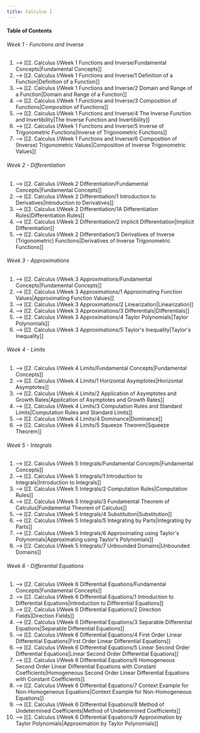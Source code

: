```yaml
---
title: Calculus I
---
```


#### Table of Contents
###### Week 1 - Functions and Inverse
1. --> [[2. Calculus I/Week 1 Functions and Inverse/Fundamental Concepts|Fundamental Concepts]]
2. --> [[2. Calculus I/Week 1 Functions and Inverse/1 Definition of a Function|Definition of a Function]]
3. --> [[2. Calculus I/Week 1 Functions and Inverse/2 Domain and Range of a Function|Domain and Range of a Function]]
4. --> [[2. Calculus I/Week 1 Functions and Inverse/3 Composition of Functions|Composition of Functions]]
5. --> [[2. Calculus I/Week 1 Functions and Inverse/4 The Inverse Function and Invertibility|The Inverse Function and Invertibility]]
6. --> [[2. Calculus I/Week 1 Functions and Inverse/5 Inverse of Trigonometric Functions|Inverse of Trigonometric Functions]]
7. --> [[2. Calculus I/Week 1 Functions and Inverse/6 Composition of (Inverse) Trigonometric Values|Composition of Inverse Trigonometric Values]]

###### Week 2 - Differentiation
1. --> [[2. Calculus I/Week 2 Differentiation/Fundamental Concepts|Fundamental Concepts]]
2. --> [[2. Calculus I/Week 2 Differentiation/1 Introduction to Derivatives|Introduction to Derivatives]]
3. --> [[2. Calculus I/Week 2 Differentiation/1A Differentiation Rules|Differentiation Rules]]
4. --> [[2. Calculus I/Week 2 Differentiation/2 Implicit Differentiation|Implicit Differentiation]]
5. --> [[2. Calculus I/Week 2 Differentiation/3 Derivatives of Inverse (Trigonometric) Functions|Derivatives of Inverse Trigonometric Functions]]

###### Week 3 - Approximations
1. --> [[2. Calculus I/Week 3 Approximations/Fundamental Concepts|Fundamental Concepts]]
2. --> [[2. Calculus I/Week 3 Approximations/1 Approximating Function Values|Approximating Function Values]]
3. --> [[2. Calculus I/Week 3 Approximations/2 Linearization|Linearization]]
4. --> [[2. Calculus I/Week 3 Approximations/3 Differentials|Differentials]]
5. --> [[2. Calculus I/Week 3 Approximations/4 Taylor Polynomials|Taylor Polynomials]]
6. --> [[2. Calculus I/Week 3 Approximations/5 Taylor's Inequality|Taylor's Inequality]]

###### Week 4 - Limits
1. --> [[2. Calculus I/Week 4 Limits/Fundamental Concepts|Fundamental Concepts]]
2. --> [[2. Calculus I/Week 4 Limits/1 Horizontal Asymptotes|Horizontal Asymptotes]]
3. --> [[2. Calculus I/Week 4 Limits/2 Application of Asymptotes and Growth Rates|Application of Asymptotes and Growth Rates]]
4. --> [[2. Calculus I/Week 4 Limits/3 Computation Rules and Standard Limits|Computation Rules and Standard Limits]]
5. --> [[2. Calculus I/Week 4 Limits/4 Dominance|Dominance]]
6. --> [[2. Calculus I/Week 4 Limits/5 Squeeze Theorem|Squeeze Theorem]]

###### Week 5 - Integrals
1. --> [[2. Calculus I/Week 5 Integrals/Fundamental Concepts|Fundamental Concepts]]
2. --> [[2. Calculus I/Week 5 Integrals/1 Introduction to Integrals|Introduction to Integrals]]
3. --> [[2. Calculus I/Week 5 Integrals/2 Computation Rules|Computation Rules]]
4. --> [[2. Calculus I/Week 5 Integrals/3 Fundamental Theorem of Calculus|Fundamental Theorem of Calculus]]
5. --> [[2. Calculus I/Week 5 Integrals/4 Substitution|Substitution]]
6. --> [[2. Calculus I/Week 5 Integrals/5 Integrating by Parts|Integrating by Parts]]
7. --> [[2. Calculus I/Week 5 Integrals/6 Approximating using Taylor's Polynomials|Approximating using Taylor's Polynomials]]
8. --> [[2. Calculus I/Week 5 Integrals/7 Unbounded Domains|Unbounded Domains]]

###### Week 6 - Differential Equations
1. --> [[2. Calculus I/Week 6 Differential Equations/Fundamental Concepts|Fundamental Concepts]]
2. --> [[2. Calculus I/Week 6 Differential Equations/1 Introduction to Differential Equations|Introduction to Differential Equations]]
3. --> [[2. Calculus I/Week 6 Differential Equations/2 Direction Fields|Direction Fields]]
4. --> [[2. Calculus I/Week 6 Differential Equations/3 Separable Differential Equations|Separable Differential Equations]]
5. --> [[2. Calculus I/Week 6 Differential Equations/4 First Order Linear Differential Equations|First Order Linear Differential Equations]]
6. --> [[2. Calculus I/Week 6 Differential Equations/5 Linear Second Order Differential Equations|Linear Second Order Differential Equations]]
7. --> [[2. Calculus I/Week 6 Differential Equations/6 Homogeneous Second Order Linear Differential Equations with Constant Coefficients|Homogeneous Second Order Linear Differential Equations with Constant Coefficients]]
8. --> [[2. Calculus I/Week 6 Differential Equations/7 Context Example for Non-Homogeneous Equations|Context Example for Non-Homogeneous Equations]]
9. --> [[2. Calculus I/Week 6 Differential Equations/8 Method of Undetermined Coefficients|Method of Undetermined Coefficients]]
10. --> [[2. Calculus I/Week 6 Differential Equations/9 Approximation by Taylor Polynomials|Approximation by Taylor Polynomials]]